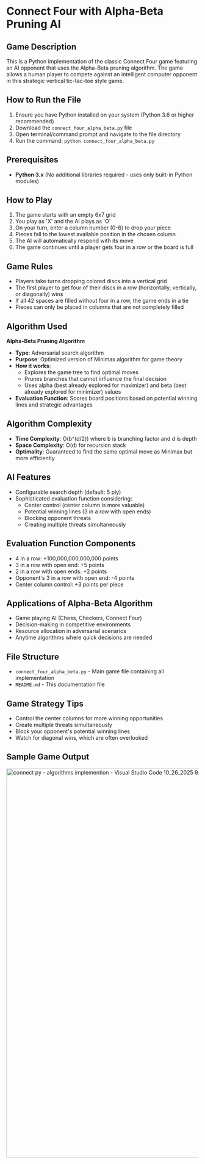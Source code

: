 # Connect Four with Alpha-Beta Pruning AI

## Game Description
This is a Python implementation of the classic Connect Four game featuring an AI opponent that uses the Alpha-Beta pruning algorithm. The game allows a human player to compete against an intelligent computer opponent in this strategic vertical tic-tac-toe style game.

## How to Run the File
1. Ensure you have Python installed on your system (Python 3.6 or higher recommended)
2. Download the `connect_four_alpha_beta.py` file
3. Open terminal/command prompt and navigate to the file directory
4. Run the command: `python connect_four_alpha_beta.py`

## Prerequisites
- **Python 3.x** (No additional libraries required - uses only built-in Python modules)

## How to Play
1. The game starts with an empty 6x7 grid
2. You play as 'X' and the AI plays as 'O'
3. On your turn, enter a column number (0-6) to drop your piece
4. Pieces fall to the lowest available position in the chosen column
5. The AI will automatically respond with its move
6. The game continues until a player gets four in a row or the board is full

## Game Rules
- Players take turns dropping colored discs into a vertical grid
- The first player to get four of their discs in a row (horizontally, vertically, or diagonally) wins
- If all 42 spaces are filled without four in a row, the game ends in a tie
- Pieces can only be placed in columns that are not completely filled

## Algorithm Used
**Alpha-Beta Pruning Algorithm**
- **Type**: Adversarial search algorithm
- **Purpose**: Optimized version of Minimax algorithm for game theory
- **How it works**: 
  - Explores the game tree to find optimal moves
  - Prunes branches that cannot influence the final decision
  - Uses alpha (best already explored for maximizer) and beta (best already explored for minimizer) values
- **Evaluation Function**: Scores board positions based on potential winning lines and strategic advantages

## Algorithm Complexity
- **Time Complexity**: O(b^(d/2)) where b is branching factor and d is depth
- **Space Complexity**: O(d) for recursion stack
- **Optimality**: Guaranteed to find the same optimal move as Minimax but more efficiently

## AI Features
- Configurable search depth (default: 5 ply)
- Sophisticated evaluation function considering:
  - Center control (center column is more valuable)
  - Potential winning lines (3 in a row with open ends)
  - Blocking opponent threats
  - Creating multiple threats simultaneously

## Evaluation Function Components
- 4 in a row: +100,000,000,000,000 points
- 3 in a row with open end: +5 points
- 2 in a row with open ends: +2 points
- Opponent's 3 in a row with open end: -4 points
- Center column control: +3 points per piece

## Applications of Alpha-Beta Algorithm
- Game playing AI (Chess, Checkers, Connect Four)
- Decision-making in competitive environments
- Resource allocation in adversarial scenarios
- Anytime algorithms where quick decisions are needed

## File Structure
- `connect_four_alpha_beta.py` - Main game file containing all implementation
- `README.md` - This documentation file

## Game Strategy Tips
- Control the center columns for more winning opportunities
- Create multiple threats simultaneously
- Block your opponent's potential winning lines
- Watch for diagonal wins, which are often overlooked

## Sample Game Output

<img width="1920" height="1020" alt="connect py - algorithms implemention - Visual Studio Code 10_26_2025 9_24_02 PM" src="https://github.com/user-attachments/assets/0e901a8e-a210-45be-92f8-5760ae29550c" />
